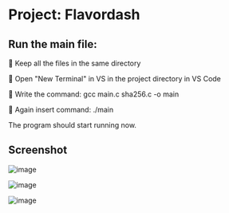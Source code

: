 
# Project: Flavordash



## Run the main file:
🔸 Keep all the files in the same directory  

🔸 Open "New Terminal" in VS in the project directory in VS Code 

🔸 Write the command: gcc main.c sha256.c -o main  

🔸 Again insert command: ./main

The program should start running now.

## Screenshot 

![image](https://github.com/rawadhossain/Project-Flavordash/assets/151036956/8df96082-d6a0-4287-b50d-06a0cca76964)  

![image](https://github.com/rawadhossain/Project-Flavordash/assets/151036956/5925c55f-1b6f-4028-bc4c-4db387c752f8)  

![image](https://github.com/rawadhossain/Project-Flavordash/assets/151036956/212c80b3-61ba-4209-8607-b2da5458380f)






